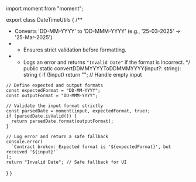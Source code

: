 
import moment from "moment";

export class DateTimeUtils {
  /**
   * Converts 'DD-MM-YYYY' to 'DD-MMM-YYYY' (e.g., '25-03-2025' → '25-Mar-2025').
   * - Ensures strict validation before formatting.
   * - Logs an error and returns `"Invalid Date"` if the format is incorrect.
   */
  public static convertDDMMYYYYToDDMMMYYYY(input?: string): string {
    if (!input) return ""; // Handle empty input

    // Define expected and output formats
    const expectedFormat = "DD-MM-YYYY";
    const outputFormat = "DD-MMM-YYYY";

    // Validate the input format strictly
    const parsedDate = moment(input, expectedFormat, true);
    if (parsedDate.isValid()) {
      return parsedDate.format(outputFormat);
    }

    // Log error and return a safe fallback
    console.error(
      `Contract broken: Expected format is '${expectedFormat}', but received '${input}'`
    );
    return "Invalid Date"; // Safe fallback for UI
  }
}

